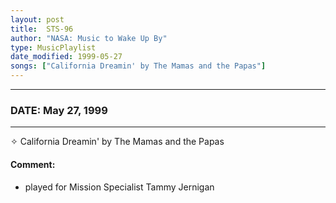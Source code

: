 ```yaml
---
layout: post
title:  STS-96
author: "NASA: Music to Wake Up By"
type: MusicPlaylist
date_modified: 1999-05-27
songs: ["California Dreamin' by The Mamas and the Papas"]
---
```


----
### DATE: May 27, 1999
----
✧ California Dreamin' by The Mamas and the Papas

#### Comment:
* played for Mission Specialist Tammy Jernigan



<br/>
<center>
	<a target="_blank"
	   href="https://twitter.com/intent/tweet?hashtags=Space,NASA,Playlist,NASAWakeupCalls,SpaceProgram&text={{ page.author}}, '{{ page.songs.first }}' {{ page.title }}, {{ page.date | date: '%B %d, %Y' }}. {{ site.url }}{{ page.url }} @nasawakeupcalls">
	   <i class="fab fa-twitter" alt="Tweet this page" style="font-size: 1.3em;"></i>
	</a>
	&nbsp; 	<i class="fas fa-user-astronaut" style="font-size: 1.5em;"></i> &nbsp;
    <a type="amzn" search="'California Dreamin' by The Mamas and the Papas'" category="popular music">
        <i class="fab fa-amazon" style="font-size: 1.3em;"></i>
    </a>
</center>
